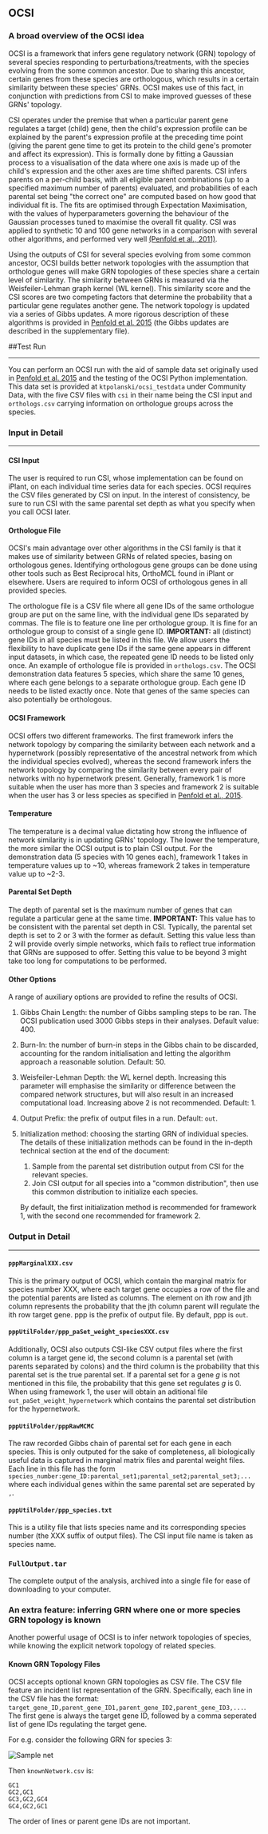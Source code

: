 ## OCSI 
### A broad overview of the OCSI idea

OCSI is a framework that infers gene regulatory network (GRN) topology of several species responding to perturbations/treatments, with the species evolving from the some common ancestor. Due to sharing this ancestor, certain genes from these species are orthologous, which results in a certain similarity between these species' GRNs. OCSI makes use of this fact, in conjunction with predictions from CSI to make improved guesses of these GRNs' topology.

CSI operates under the premise that when a particular parent gene regulates a target (child) gene, then the child's expression profile can be explained by the parent's expression profile at the preceding time point (giving the parent gene time to get its protein to the child gene's promoter and affect its expression). This is formally done by fitting a Gaussian process to a visualisation of the data where one axis is made up of the child's expression and the other axes are time shifted parents. CSI infers parents on a per-child basis, with all eligible parent combinations (up to a specified maximum number of parents) evaluated, and probabilities of each parental set being "the correct one" are computed based on how good that individual fit is. The fits are optimised through Expectation Maximisation, with the values of hyperparameters governing the behaviour of the Gaussian processes tuned to maximise the overall fit quality. CSI was applied to synthetic 10 and 100 gene networks in a comparison with several other algorithms, and performed very well [(Penfold et al., 2011)][penfold2011].

Using the outputs of CSI for several species evolving from some common ancestor, OCSI builds better network topologies with the assumption that orthologue genes will make GRN topologies of these species share a certain level of similarity. The similarity between GRNs is measured via the Weisfeiler-Lehman graph kernel (WL kernel). This similarity score and the CSI scores are two competing factors that determine the probability that a particular gene regulates another gene. The network topology is updated via a series of Gibbs updates. A more rigorous description of these algorithms is provided in [Penfold et al. 2015][penfold2015] (the Gibbs updates are described in the supplementary file).

##Test Run
- - -
You can perform an OCSI run with the aid of sample data set originally used in [Penfold et al. 2015][penfold2015] and the testing of the OCSI Python implementation. This data set is provided at `ktpolanski/ocsi_testdata` under Community Data, with the five CSV files with `csi` in their name being the CSI input and `orthologs.csv` carrying information on orthologue groups across the species.

### Input in Detail
- - -
#### CSI Input
The user is required to run CSI, whose implementation can be found on iPlant, on each individual time series data for each species. OCSI requires the CSV files generated by CSI on input. In the interest of consistency, be sure to run CSI with the same parental set depth as what you specify when you call OCSI later.

#### Orthologue File
OCSI's main advantage over other algorithms in the CSI family is that it makes use of similarity between GRNs of related species, basing on orthologous genes. Identifying orthologous gene groups can be done using other tools such as Best Reciprocal hits, OrthoMCL found in iPlant or elsewhere. Users are required to inform OCSI of orthologous genes in all provided species. 

The orthologue file is a CSV file where all gene IDs of the same orthologue group are put on the same line, with the individual gene IDs separated by commas. The file is to feature one line per orthologue group. It is fine for an orthologue group to consist of a single gene ID. **IMPORTANT:** all (distinct) gene IDs in all species must be listed in this file. We allow users the flexibility to have duplicate gene IDs if the same gene appears in different input datasets, in which case, the repeated gene ID needs to be listed only once. An example of orthologue file is provided in `orthologs.csv`. The OCSI demonstration data features 5 species, which share the same 10 genes, where each gene belongs to a separate orthologue group. Each gene ID needs to be listed exactly once. Note that genes of the same species can also potentially be orthologous. 

#### OCSI Framework
OCSI offers two different frameworks. The first framework infers the network topology by comparing the similarity between each network and a hypernetwork (possibly representative of the ancestral network from which the individual species evolved), whereas the second framework infers the network topology by comparing the similarity between every pair of networks with no hypernetwork present. Generally, framework 1 is more suitable when the user has more than 3 species and framework 2 is suitable when the user has 3 or less species as specified in [Penfold et al., 2015][penfold2015].
#### Temperature
The temperature is a decimal value dictating how strong the influence of network similarity is in updating GRNs' topology. The lower the temperature, the more similar the OCSI output is to plain CSI output. For the demonstration data (5 species with 10 genes each), framework 1 takes in temperature values up to ~10, whereas framework 2 takes in temperature value up to ~2-3.
#### Parental Set Depth
The depth of parental set is the maximum number of genes that can regulate a particular gene at the same time. **IMPORTANT:** This value has to be consistent with the parental set depth in CSI. Typically, the parental set depth is set to 2 or 3 with the former as default. Setting this value less than 2 will provide overly simple networks, which fails to reflect true information that GRNs are supposed to offer. Setting this value to be beyond 3 might take too long for computations to be performed.

#### Other Options
A range of auxiliary options are provided to refine the results of OCSI.

1. Gibbs Chain Length: the number of Gibbs sampling steps to be ran. The OCSI publication used 3000 Gibbs steps in their analyses. Default value: 400.
2. Burn-In: the number of burn-in steps in the Gibbs chain to be discarded, accounting for the random initialisation and letting the algorithm approach a reasonable solution. Default: 50.
3. Weisfeiler-Lehman Depth: the WL kernel depth. Increasing this parameter will emphasise the similarity or difference between the compared network structures, but will also result in an increased computational load. Increasing above 2 is not recommended. Default: 1.
4. Output Prefix: the prefix of output files in a run. Default: `out`.
5. Initialization method: choosing the starting GRN of individual species. The details of these initialization methods can be found in the in-depth technical section at the end of the document: 
   1. Sample from the parental set distribution output from CSI for the relevant species.
   2. Join CSI output for all species into a "common distribution", then use this common distribution to initialize each species.

   By default, the first initialization method is recommended for framework 1, with the second one recommended for framework 2.

### Output in Detail
- - - 
#### `pppMarginalXXX.csv`
This is the primary output of OCSI, which contain the marginal matrix for species number XXX, where each target gene occupies a row of the file and the potential parents are listed as columns. The element on ith row and jth column represents the probability that the jth column parent will regulate the ith row target gene. ppp is the prefix of output file. By default, ppp is `out`.

#### `pppUtilFolder/ppp_paSet_weight_speciesXXX.csv`
Additionally, OCSI also outputs CSI-like CSV output files where the first column is a target gene id, the second column is a parental set (with parents separated by colons) and the third column is the probability that this parental set is the true parental set. If a parental set for a gene *g* is not mentioned in this file, the probability that this gene set regulates *g* is 0. When using framework 1, the user will obtain an aditional file `out_paSet_weight_hypernetwork` which contains the parental set distribution for the hypernetwork.
#### `pppUtilFolder/pppRawMCMC`
The raw recorded Gibbs chain of parental set for each gene in each species. This is only outputed for the sake of completeness, all biologically useful data is captured in marginal matrix files and parental weight files. Each line in this file has the form `species_number:gene_ID:parental_set1;parental_set2;parental_set3;...` where each individual genes within the same parental set are seperated by `,`.
#### `pppUtilFolder/ppp_species.txt`
This is a utility file that lists species name and its corresponding species number (the XXX suffix of output files). The CSI input file name is taken as species name.
### `FullOutput.tar`
The complete output of the analysis, archived into a single file for ease of downloading to your computer.

### An extra feature: inferring GRN where one or more species GRN topology is known
Another powerful usage of OCSI is to infer network topologies of species, while knowing the explicit network topology of related species. 

#### Known GRN Topology Files
OCSI accepts optional known GRN topologies as CSV file. The CSV file feature an incident list representation of the GRN. Specifically, each line in the CSV file has the format: `target_gene_ID,parent_gene_ID1,parent_gene_ID2,parent_gene_ID3,...`. The first gene is always the target gene ID, followed by a comma seperated list of gene IDs regulating the target gene.

For e.g. consider the following GRN for species 3:

![Sample net](sampletnet.png)

Then `knownNetwork.csv` is:
```
GC1
GC2,GC1
GC3,GC2,GC4
GC4,GC2,GC1
```
The order of lines or parent gene IDs are not important.

[penfold2011]: http://rsfs.royalsocietypublishing.org/content/1/6/857.short

[penfold2015]: https://bioinformatics.oxfordjournals.org/content/31/12/i97.full.pdf


[shervashidze2011]: http://is.tuebingen.mpg.de/fileadmin/user_upload/files/publications/2012/shervashidze11a.pdf







